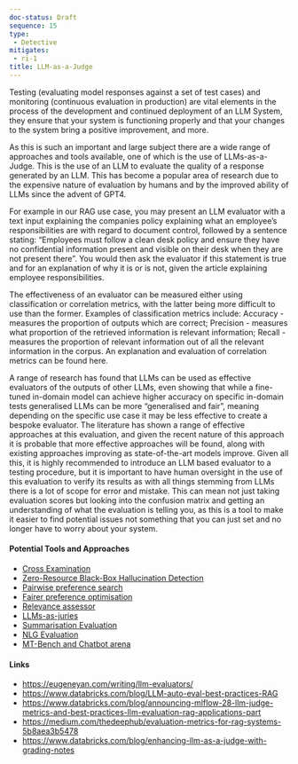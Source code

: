 ```yaml
---
doc-status: Draft
sequence: 15
type:
 - Detective
mitigates:
 - ri-1
title: LLM-as-a-Judge
---
```


Testing (evaluating model responses against a set of test cases) and monitoring (continuous evaluation in production) are vital elements in the process of the development and continued deployment of an LLM System, they ensure that your system is functioning properly and that your changes to the system bring a positive improvement, and more. 

As this is such an important and large subject there are a wide range of approaches and tools available, one of which is the use of LLMs-as-a-Judge. This is the use of an LLM to evaluate the quality of a response generated by an LLM. This has become a popular area of research due to the expensive nature of evaluation by humans and by the improved ability of LLMs since the advent of GPT4.

For example in our RAG use case, you may present an LLM evaluator with a text input explaining the companies policy explaining what an employee’s responsibilities are with regard to document control, followed by a sentence stating: “Employees must follow a clean desk policy and ensure they have no confidential information present and visible on their desk when they are not present there”. You would then ask the evaluator if this statement is true and for an explanation of why it is or is not, given the article explaining employee responsibilities.

The effectiveness of an evaluator can be measured either using classification or correlation metrics, with the latter being more difficult to use than the former. Examples of classification metrics include: Accuracy - measures the proportion of outputs which are correct; Precision - measures what proportion of the retrieved information is relevant information; Recall - measures the proportion of relevant information out of all the relevant information in the corpus. An explanation and evaluation of correlation metrics can be found here.

A range of research has found that LLMs can be used as effective evaluators of the outputs of other LLMs, even showing that while a fine-tuned in-domain model can achieve higher accuracy on specific in-domain tests generalised LLMs can be more “generalised and fair”, meaning depending on the specific use case it may be less effective to create a bespoke evaluator. The literature has shown a range of effective approaches at this evaluation, and given the recent nature of this approach it is probable that more effective approaches will be found, along with existing approaches improving as state-of-the-art models improve. Given all this, it is highly recommended to introduce an LLM based evaluator to a testing procedure, but it is important to have human oversight in the use of this evaluation to verify its results as with all things stemming from LLMs there is a lot of scope for error and mistake. This can mean not just taking evaluation scores but looking into the confusion matrix and getting an understanding of what the evaluation is telling you, as this is a tool to make it easier to find potential issues not something that you can just set and no longer have to worry about your system. 

#### Potential Tools and Approaches

* [Cross Examination](https://arxiv.org/abs/2305.13281)
* [Zero-Resource Black-Box Hallucination Detection](https://arxiv.org/abs/2303.08896#)
* [Pairwise preference search](https://arxiv.org/abs/2403.16950)
* [Fairer preference optimisation](https://arxiv.org/abs/2406.11370)
* [Relevance assessor](https://arxiv.org/abs/2406.06519)
* [LLMs-as-juries](https://arxiv.org/abs/2404.18796)
* [Summarisation Evaluation](https://arxiv.org/abs/2304.02554)
* [NLG Evaluation](https://arxiv.org/abs/2303.16634)
* [MT-Bench and Chatbot arena](https://arxiv.org/abs/2303.16634)


#### Links
* https://eugeneyan.com/writing/llm-evaluators/
* https://www.databricks.com/blog/LLM-auto-eval-best-practices-RAG
* https://www.databricks.com/blog/announcing-mlflow-28-llm-judge-metrics-and-best-practices-llm-evaluation-rag-applications-part
* https://medium.com/thedeephub/evaluation-metrics-for-rag-systems-5b8aea3b5478
* https://www.databricks.com/blog/enhancing-llm-as-a-judge-with-grading-notes
